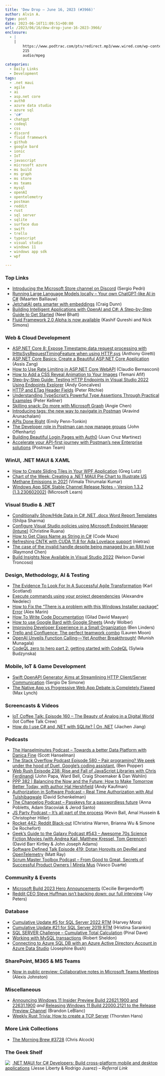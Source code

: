 ```yaml
---
title: 'Dew Drop – June 16, 2023 (#3966)'
author: Alvin A.
type: post
date: 2023-06-16T11:09:51+00:00
url: /2023/06/16/dew-drop-june-16-2023-3966/
enclosure:
  - |
    |
        https://www.podtrac.com/pts/redirect.mp3/www.wired.com/wp-content/uploads/2023/06/geeksguide543final.mp3
        215
        audio/mpeg
        
categories:
  - Daily Links
  - Development
tags:
  - .net maui
  - agile
  - ai
  - asp.net core
  - auth0
  - azure data studio
  - azure sql
  - 'c#'
  - chatgpt
  - codeql
  - css
  - discord
  - fluid framework
  - github
  - google bard
  - ionic
  - IoT
  - javascript
  - microsoft azure
  - ms build
  - ms graph
  - ms store
  - ms teams
  - mysql
  - openAI
  - opentelemetry
  - postman
  - reddit
  - rust
  - sql server
  - sqlite
  - surface duo
  - swift
  - trello
  - typescript
  - visual studio
  - windows 11
  - windows app sdk
  - wpf

---
```

### <a name="top"></a>Top Links

  * <a href="https://devblogs.microsoft.com/ifdef-windows/introducing-the-microsoft-store-channel-on-discord/" target="_blank" rel="noopener">Introducing the Microsoft Store channel on Discord</a> (Sergio Pedri)
  * <a href="https://blog.maartenballiauw.be/post/2023/06/15/running-large-language-models-locally-your-own-chatgpt-like-ai-in-csharp.html" target="_blank" rel="noopener">Running Large Language Models locally – Your own ChatGPT-like AI in C#</a> (Maarten Balliauw)
  * <a href="https://devblogs.microsoft.com/surface-duo/android-openai-chatgpt-7/" target="_blank" rel="noopener">JetchatAI gets smarter with embeddings</a> (Craig Dunn)
  * <a href="https://www.telerik.com/blogs/building-intelligent-applications-openai-csharp-guide-get-started" target="_blank" rel="noopener">Building Intelligent Applications with OpenAI and C#: A Step-by-Step Guide to Get Started</a> (Neel Bhatt)
  * <a href="https://devblogs.microsoft.com/microsoft365dev/fluid-framework-2-0-alpha-is-now-available/" target="_blank" rel="noopener">Fluid Framework 2.0 Alpha is now available</a> (Kashif Qureshi and Nick Simons)

### <a name="web"></a>Web & Cloud Development

  * <a href="https://anthonygiretti.com/2023/06/16/asp-net-core-8-expose-timestamp-data-request-processing-with-ihttpsysrequesttimingfeature-when-using-http-sys/" target="_blank" rel="noopener">ASP.NET Core 8: Expose Timestamp data request processing with IHttpSysRequestTimingFeature when using HTTP.sys</a> (Anthony Giretti)
  * <a href="https://www.telerik.com/blogs/aspnet-core-basics-create-beautiful-aspnet-core-application" target="_blank" rel="noopener">ASP.NET Core Basics: Create a Beautiful ASP.NET Core Application</a> (Assis Zang)
  * <a href="https://www.claudiobernasconi.ch/2023/06/16/how-to-use-rate-limiting-in-asp-dotnet-core-webapi/" target="_blank" rel="noopener">How to Use Rate Limiting in ASP.NET Core WebAPI</a> (Claudio Bernasconi)
  * <a href="https://www.sitepoint.com/css-image-reveal-animation/?utm_source=rss" target="_blank" rel="noopener">How to Add a CSS Reveal Animation to Your Images</a> (Temani Afif)
  * <a href="https://dev.to/andytechdev/step-by-step-guide-testing-http-endpoints-in-visual-studio-2022-using-endpoints-explorer-fpb" target="_blank" rel="noopener">Step-by-Step Guide: Testing HTTP Endpoints in Visual Studio 2022 Using Endpoints Explorer</a> (Andy Goncalves)
  * <a href="http://blog.peterritchie.com/posts/http-and-etag-header-fields" target="_blank" rel="noopener">HTTP and ETag Header Fields</a> (Peter Ritchie)
  * <a href="https://peterkellner.net//2023/06/15/Understanding-TypeScript-Type-Assertions/" target="_blank" rel="noopener">Understanding TypeScript&#8217;s Powerful Type Assertions Through Practical Examples</a> (Peter Kellner)
  * <a href="https://techcommunity.microsoft.com/t5/windows-it-pro-blog/skilling-snack-do-more-with-microsoft-graph/ba-p/3845909" target="_blank" rel="noopener">Skilling snack: Do more with Microsoft Graph</a> (Angie Chen)
  * <a href="https://blog.postman.com/introducing-tags-the-new-way-to-navigate-in-postman/" target="_blank" rel="noopener">Introducing tags: the new way to navigate in Postman</a> (Aravind Arunachalam)
  * <a href="https://arinco.com.au/solutions/apis-done-right/" target="_blank" rel="noopener">APIs Done Right</a> (Emily Penn-Tonkin)
  * <a href="https://blog.postman.com/developer-role-in-postman-can-now-manage-groups/" target="_blank" rel="noopener">The Developer role in Postman can now manage groups</a> (John Offenhartz)
  * <a href="https://auth0.com/blog/building-beautiful-login-pages-with-auth0/" target="_blank" rel="noopener">Building Beautiful Login Pages with Auth0</a> (Juan Cruz Martinez)
  * <a href="https://blog.postman.com/accelerate-api-first-journey-with-postman-enterprise-solutions/" target="_blank" rel="noopener">Accelerate your API-first journey with Postman’s new Enterprise solutions</a> (Postman Team)

### <a name="silverlight"></a>WinUI, .NET MAUI & XAML

  * <a href="https://www.grapecity.com/blogs/how-to-create-sliding-tiles-in-your-wpf-application" target="_blank" rel="noopener">How to Create Sliding Tiles in Your WPF Application</a> (Greg Lutz)
  * <a href="https://www.syncfusion.com/blogs/post/dotnet-maui-pie-chart-visualize-us-methane-emissions.aspx?utm_source=alvinashcraft&utm_medium=email&utm_campaign=alvinashcraft_blog_edmjun23" target="_blank" rel="noopener">Chart of the Week: Creating a .NET MAUI Pie Chart to Illustrate US Methane Emissions in 2021</a> (Vimala Thirumalai Kumar)
  * <a href="https://learn.microsoft.com/en-us/windows/apps/windows-app-sdk/stable-channel#version-132-13230602002" target="_blank" rel="noopener">Windows App SDK Stable Channel Release Notes &#8211; Version 1.3.2 (1.3.230602002)</a> (Microsoft Learn)

### <a name="dotnet"></a>Visual Studio & .NET

  * <a href="https://www.grapecity.com/blogs/conditionally-show-hide-data-in-c-sharp-net-docx-word-report-templates" target="_blank" rel="noopener">Conditionally Show/Hide Data in C# .NET .docx Word Report Templates</a> (Shilpa Sharma)
  * <a href="https://devblogs.microsoft.com/visualstudio/configure-visual-studio-policies-using-microsoft-endpoint-manager-intune/" target="_blank" rel="noopener">Configure Visual Studio policies using Microsoft Endpoint Manager (Intune)</a> (Christine Ruana)
  * <a href="https://code-maze.com/csharp-get-class-name-as-string/" target="_blank" rel="noopener">How to Get Class Name as String in C#</a> (Code Maze)
  * <a href="http://nietras.com/2023/06/15/refreshing-cntk-with-cuda-11-8/" target="_blank" rel="noopener">Refreshing CNTK with CUDA 11.8 for Ada Lovelace support</a> (nietras)
  * <a href="https://devblogs.microsoft.com/oldnewthing/20230615-00/?p=108342" target="_blank" rel="noopener">The case of the invalid handle despite being managed by an RAII type</a> (Raymond Chen)
  * <a href="https://devblogs.microsoft.com/cppblog/build-insights-now-available-in-visual-studio-2022/" target="_blank" rel="noopener">Build Insights Now Available in Visual Studio 2022</a> (Nelson Daniel Troncoso)

### <a name="design"></a>Design, Methodology, AI & Testing

  * <a href="https://availagility.co.uk/2023/06/15/the-evidence-to-look-for-in-a-successful-agile-transformation/" target="_blank" rel="noopener">The Evidence To Look For In A Successful Agile Transformation</a> (Karl Scotland)
  * <a href="https://techwatching.dev/posts/pnpm-exec" target="_blank" rel="noopener">Execute commands using your project dependencies</a> (Alexandre Nedelec)
  * <a href="https://www.advancedinstaller.com/there-is-a-problem-with-this-windows-installer-package-error.html" target="_blank" rel="noopener">How to Fix the &#8220;There is a problem with this Windows Installer package&#8221; Error</a> (Alex Marin)
  * <a href="http://www.i-programmer.info/professional-programmer/i-programmer/16379-how-to-write-code-documentation.html" target="_blank" rel="noopener">How To Write Code Documentation</a> (Gilad David Maayan)
  * <a href="https://www.techrepublic.com/article/how-to-use-google-bard-with-google-sheets/" target="_blank" rel="noopener">How to use Google Bard with Google Sheets</a> (Andy Wolber)
  * <a href="https://www.infoq.com/news/2023/06/developer-experience-small-org/?utm_campaign=infoq_content&utm_source=infoq&utm_medium=feed&utm_term=global" target="_blank" rel="noopener">Improving Developer Experience in a Small Organization</a> (Ben Linders)
  * <a href="https://blog.trello.com/trello-and-confluence-the-perfect-teamwork-combo" target="_blank" rel="noopener">Trello and Confluence: The perfect teamwork combo</a> (Lauren Moon)
  * <a href="https://medium.com/@munish.munagala/openai-unveils-function-calling-yet-another-breakthrough-ea6c45c34ccd?source=rss-7b681932edc2------2" target="_blank" rel="noopener">OpenAI Unveils Function Calling — Yet Another Breakthrough!</a> (Munish Munagala)
  * <a href="https://github.blog/2023-06-15-codeql-zero-to-hero-part-2-getting-started-with-codeql/" target="_blank" rel="noopener">CodeQL zero to hero part 2: getting started with CodeQL</a> (Sylwia Budzynska)

### <a name="mobile"></a>Mobile, IoT & Game Development

  * <a href="https://www.infoq.com/news/2023/06/swift-openapi-generator/?utm_campaign=infoq_content&utm_source=infoq&utm_medium=feed&utm_term=global" target="_blank" rel="noopener">Swift OpenAPI Generator Aims at Streamlining HTTP Client/Server Communication</a> (Sergio De Simone)
  * <a href="https://ionic.io/blog/the-native-app-vs-progressive-web-app-debate-is-completely-flawed" target="_blank" rel="noopener">The Native App vs Progressive Web App Debate is Completely Flawed</a> (Max Lynch)

### <a name="videos"></a>Screencasts & Videos

  * <a href="http://www.youtube.com/watch?v=JSrA2ismY40" target="_blank" rel="noopener">IoT Coffee Talk: Episode 160 &#8211; The Beauty of Analog in a Digital World</a> (Iot Coffee Talk Crew)
  * <a href="http://www.youtube.com/watch?v=h9c7TZb2QuU" target="_blank" rel="noopener">How do I use C# and .NET with SQLite? | On .NET</a> (Jiachen Jiang)

### <a name="podcasts"></a>Podcasts

  * <a href="https://www.hanselminutes.com/897/towards-a-better-data-platform-with-danica-fine" target="_blank" rel="noopener">The Hanselminutes Podcast &#8211; Towards a better Data Platform with Danica Fine</a> (Scott Hanselman)
  * <a href="https://stackoverflow.blog/2023/06/16/programming-alone-we-peek-under-the-hood-of-duet-googles-coding-assistant-ep-580/" target="_blank" rel="noopener">The Stack Overflow Podcast Episode 580 &#8211; Pair programing? We peek under the hood of Duet, Google’s coding assistant.</a> (Ben Popper)
  * <a href="https://www.webrush.io/episodes/episode-238-rise-and-fall-of-javascript-libraries-with-chris-ferdinandi" target="_blank" rel="noopener">Web Rush Episode 238: Rise and Fall of JavaScript Libraries with Chris Ferdinandi</a> (John Papa, Ward Bell, Craig Shoemaker & Dan Wahlin)
  * <a href="https://peopleandprojectspodcast.libsyn.com/ppp-382-balancing-the-now-and-the-future-how-to-make-tomorrow-better-today-with-author-hal-hershfield" target="_blank" rel="noopener">PPP 382 | Balancing the Now and the Future: How to Make Tomorrow Better Today, with author Hal Hershfield</a> (Andy Kaufman)
  * <a href="https://authorizationinsoftware.auth0.com/public/49/Authorization-in-Software-f9b69587/217fe456" target="_blank" rel="noopener">Authorization in Software Podcast &#8211; Real Time Authorization with Atul Tulshibagwale</a> (David Schenkelman)
  * <a href="https://changelog.com/podcast/544" target="_blank" rel="noopener">The Changelog Podcast &#8211; Passkeys for a passwordless future</a> (Anna Pobletts, Adam Stacoviak & Jerod Santo)
  * <a href="https://changelog.com/jsparty/280" target="_blank" rel="noopener">JS Party Podcast &#8211; It&#8217;s all part of the process</a> (Kevin Ball, Amal Hussein & Christopher Hiller)
  * <a href="http://relay.fm/rocket/442" target="_blank" rel="noopener">Rocket 442: Reddit Black-out</a> (Christina Warren, Brianna Wu & Simone De Rochefort)
  * <a href="https://www.podtrac.com/pts/redirect.mp3/www.wired.com/wp-content/uploads/2023/06/geeksguide543final.mp3" target="_blank" rel="noopener">Geek&#8217;s Guide to the Galaxy Podcast #543 &#8211; Awesome 70s Science Fiction Movies (with Andrea Kail, Matthew Kressel, Tom Gerencer)</a> (David Barr Kirtley & John Joseph Adams)
  * <a href="https://www.softwaredefinedtalk.com/419" target="_blank" rel="noopener">Software Defined Talk Episode 419: Dotan Horovits on DevRel and OpenTelemetry</a> (Matt Ray)
  * <a href="https://scrummastertoolbox.libsyn.com/from-good-to-great-secrets-of-successful-product-owners-mirela-mus" target="_blank" rel="noopener">Scrum Master Toolbox Podcast &#8211; From Good to Great, Secrets of Successful Product Owners | Mirela Mus</a> (Vasco Duarte)

### <a name="events"></a>Community & Events

  * <a href="https://techcommunity.microsoft.com/t5/partner-updates-denmark-iceland/microsoft-build-2023-hero-announcements/ba-p/3849630" target="_blank" rel="noopener">Microsoft Build 2023 Hero Announcements</a> (Cecilie Bergendorff)
  * <a href="https://www.theverge.com/2023/6/15/23762868/reddit-ceo-steve-huffman-interview" target="_blank" rel="noopener">Reddit CEO Steve Huffman isn’t backing down: our full interview</a> (Jay Peters)

### <a name="sql"></a>Database

  * <a href="https://techcommunity.microsoft.com/t5/sql-server-blog/cumulative-update-5-for-sql-server-2022-rtm/ba-p/3849524" target="_blank" rel="noopener">Cumulative Update #5 for SQL Server 2022 RTM</a> (Harvey Mora)
  * <a href="https://techcommunity.microsoft.com/t5/sql-server-blog/cumulative-update-21-for-sql-server-2019-rtm/ba-p/3849531" target="_blank" rel="noopener">Cumulative Update #21 for SQL Server 2019 RTM</a> (Hristina Sarankin)
  * <a href="https://blog.sqlauthority.com/2023/06/16/sql-server-challenge-cumulative-total-calculation/?utm_source=rss&utm_medium=rss&utm_campaign=sql-server-challenge-cumulative-total-calculation" target="_blank" rel="noopener">SQL SERVER Challenge – Cumulative Total Calculation</a> (Pinal Dave)
  * <a href="https://www.red-gate.com/simple-talk/homepage/working-with-mysql-transactions/" target="_blank" rel="noopener">Working with MySQL transactions</a> (Robert Sheldon)
  * <a href="https://sqlkitty.com/connect-azure-sql-aad/" target="_blank" rel="noopener">Connecting to Azure SQL DB with an Azure Active Directory Account in Azure Data Studio</a> (Josephine Bush)

### <a name="sp"></a>SharePoint, M365 & MS Teams

  * <a href="https://techcommunity.microsoft.com/t5/microsoft-teams-blog/now-in-public-preview-collaborative-notes-in-microsoft-teams/ba-p/3848533" target="_blank" rel="noopener">Now in public preview: Collaborative notes in Microsoft Teams Meetings</a> (Alexis Johnston)

### <a name="misc"></a>Miscellaneous

  * <a href="https://blogs.windows.com/windows-insider/2023/06/15/announcing-windows-11-insider-preview-build-22621-1900-and-22631-1900/" target="_blank" rel="noopener">Announcing Windows 11 Insider Preview Build 22621.1900 and 22631.1900</a> _and_ <a href="https://blogs.windows.com/windows-insider/2023/06/15/releasing-windows-11-build-22000-2121-to-the-release-preview-channel/" target="_blank" rel="noopener">Releasing Windows 11 Build 22000.2121 to the Release Preview Channel</a> (Brandon LeBlanc)
  * <a href="https://www.thorsten-hans.com/weekly-rust-trivia-create-a-tcp-server/" target="_blank" rel="noopener">Weekly Rust Trivia: How to create a TCP Server</a> (Thorsten Hans)

### <a name="links"></a>More Link Collections

  * <a href="https://blog.cwa.me.uk/2023/06/16/the-morning-brew-3728/" target="_blank" rel="noopener">The Morning Brew #3728</a> (Chris Alcock)

### <a name="shelf"></a>The Geek Shelf

<a href="https://www.amazon.com/dp/B0BX3R3W9V/?tag=amavin-20" target="_blank" rel="noopener"><img decoding="async" align="left" style="margin: 0px 4px 0px 0px; border: 0px currentcolor; border-image: none; float: left; display: inline; background-image: none;" src="https://m.media-amazon.com/images/I/511-Zc7XRCL._SS135_.jpg" border="0" /></a>&nbsp;<a href="https://www.amazon.com/dp/B0BX3R3W9V/?tag=amavin-20" target="_blank" rel="noopener">.NET MAUI for C# Developers: Build cross-platform mobile and desktop applications</a> (Jesse Liberty & Rodrigo Juarez) _&#8211; Referral Link_